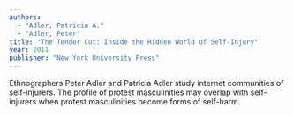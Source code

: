 ```yaml
---
authors:
  - "Adler, Patricia A."
  - "Adler, Peter"
title: "The Tender Cut: Inside the Hidden World of Self-Injury"
year: 2011
publisher: "New York University Press"
---
```


Ethnographers Peter Adler and Patricia Adler study internet
communities of self-injurers.  The profile of protest masculinities
may overlap with self-injurers when protest masculinities become forms
of self-harm.
